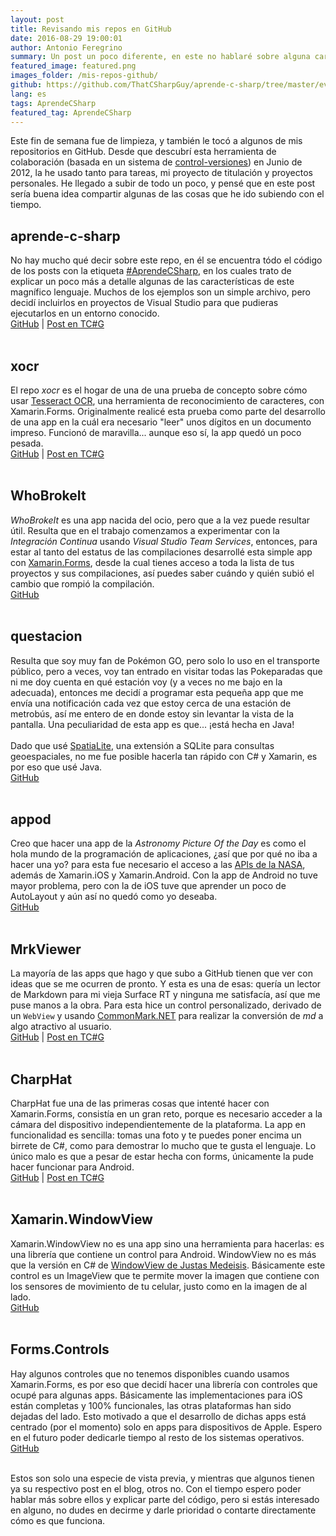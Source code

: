 ```yaml
---
layout: post
title: Revisando mis repos en GitHub
date: 2016-08-29 19:00:01
author: Antonio Feregrino
summary: Un post un poco diferente, en este no hablaré sobre alguna característica de C# o un paquete de NuGet, sino de proyectos, pruebas y aplicaciones en los que lo he usado. Conoce algunas de las cosas que he hecho y subido a GitHub.
featured_image: featured.png
images_folder: /mis-repos-github/
github: https://github.com/ThatCSharpGuy/aprende-c-sharp/tree/master/events
lang: es
tags: AprendeCSharp
featured_tag: AprendeCSharp
---
```



Este fin de semana fue de limpieza, y también le tocó a algunos de mis repositorios en GitHub. Desde que descubrí esta herramienta de colaboración (basada en un sistema de <a href="../../tv/">control-versiones</a>) en Junio de 2012, la he usado tanto para tareas, mi proyecto de titulación y proyectos personales. He llegado a subir de todo un poco, y pensé que en este post sería buena idea compartir algunas de las cosas que he ido subiendo con el tiempo.  

## aprende-c-sharp
<div class="pure-g project">
<div class="pure-u-1 pure-u-md-1-5">
<img src="/images/mis-repos-github__aprende-c-sharp.png" title=""Aprende C#"" />
</div>
<div class="pure-u-1 pure-u-md-4-5">
No hay mucho qué decir sobre este repo, en él se encuentra tódo el código de los posts con la etiqueta <a href="../../tag/AprendeCSharp">#AprendeCSharp</a>, en los cuales trato de explicar un poco más a detalle algunas de las características de este magnífico lenguaje. Muchos de los ejemplos son un simple archivo, pero decidí incluirlos en proyectos de Visual Studio para que pudieras ejecutarlos en un entorno conocido. 
<div class="links">
<a href="https://github.com/ThatCSharpGuy/aprende-c-sharp">GitHub</a> | <a href="../../tag/AprendeCSharp">Post en TC#G</a>
</div>
</div>  
</div>
<br />

## xocr
<div class="pure-g project">
<div class="pure-u-1 pure-u-md-1-5">
<img src="/images/mis-repos-github__xocr.jpg" title=""Xocr"" />
</div>
<div class="pure-u-1 pure-u-md-4-5">
El repo <i>xocr</i> es el hogar de una de una prueba de concepto sobre cómo usar <a href="https://github.com/tesseract-ocr" target="_blank">Tesseract OCR</a>, una herramienta de reconocimiento de caracteres, con Xamarin.Forms. Originalmente realicé esta prueba como parte del desarrollo de una app en la cuál era necesario "leer" unos dígitos en un documento impreso. Funcionó de maravilla... aunque eso sí, la app quedó un poco pesada.
<div class="links">
<a href="https://github.com/ThatCSharpGuy/xocr">GitHub</a> | <a href="../tesseract-ocr-xamarin">Post en TC#G</a>
</div>
</div>  
</div>
<br />

## WhoBrokeIt
<div class="pure-g project">
<div class="pure-u-1 pure-u-md-1-5">
<img src="/images/mis-repos-github__whobrokeit.png" title=""WhoBrokeIt"" />
</div>
<div class="pure-u-1 pure-u-md-4-5">
<i>WhoBrokeIt</i> es una app nacida del ocio, pero que a la vez puede resultar útil. Resulta que en el trabajo comenzamos a experimentar con la <i>Integración Continua</i> usando <i>Visual Studio Team Services</i>, entonces, para estar al tanto del estatus de las compilaciones desarrollé esta simple app con <a href="../../xamarin-forms">Xamarin.Forms</a>, desde la cual tienes acceso a toda la lista de tus proyectos y sus compilaciones, así puedes saber cuándo y quién subió el cambio que rompió la compilación.
<div class="links">
<a href="https://github.com/fferegrino/WhoBrokeIt">GitHub</a>
</div>  
</div>
</div>
<br />

## questacion
<div class="pure-g project">
<div class="pure-u-1 pure-u-md-1-5">
<img src="/images/mis-repos-github__questacion.png" title=""questacion"" />
</div>
<div class="pure-u-1 pure-u-md-4-5">
Resulta que soy muy fan de Pokémon GO, pero solo lo uso en el transporte público, pero a veces, voy tan entrado en visitar todas las Pokeparadas que ni me doy cuenta en qué estación voy (y a veces no me bajo en la adecuada), entonces me decidí a programar esta pequeña app que me envía una notificación cada vez que estoy cerca de una estación de metrobús, así me entero de en donde estoy sin levantar la vista de la pantalla. Una peculiaridad de esta app es que... ¡está hecha en Java!
<br />
<br />
Dado que usé <a href="http://www.gaia-gis.it/gaia-sins/" target="_blank">SpatiaLite</a>, una extensión a SQLite para consultas geoespaciales, no me fue posible hacerla tan rápido con C# y Xamarin, es por eso que usé Java. 
<div class="links">
<a href="https://github.com/fferegrino/questacion">GitHub</a>
</div>  
</div>
</div>
<br />

## appod
<div class="pure-g project">
<div class="pure-u-1 pure-u-md-1-5">
<img src="/images/mis-repos-github__appod.png" title=""appod"" />
</div>
<div class="pure-u-1 pure-u-md-4-5">
Creo que hacer una app de la <i>Astronomy Picture Of the Day</i> es como el hola mundo de la programación de aplicaciones, ¿así que por qué no iba a hacer una yo? para esta fue necesario el acceso a las <a href="https://api.nasa.gov" target="_blank">APIs de la NASA</a>, además de Xamarin.iOS y Xamarin.Android. Con la app de Android no tuve mayor problema, pero con la de iOS tuve que aprender un poco de AutoLayout y aún así no quedó como yo deseaba.
<div class="links">
<a href="https://github.com/fferegrino/appod">GitHub</a>
</div>  
</div>
</div>
<br />

## MrkViewer
<div class="pure-g project">
<div class="pure-u-1 pure-u-md-1-5">
<img src="/images/mis-repos-github__MrkViewer.png" title=""Xocr"" />
</div>
<div class="pure-u-1 pure-u-md-4-5">
La mayoría de las apps que hago y que subo a GitHub tienen que ver con ideas que se me ocurren de pronto. Y esta es una de esas: quería un lector de Markdown para mi vieja Surface RT y ninguna me satisfacía, así que me puse manos a la obra. Para esta hice un control personalizado, derivado de un <code>WebView</code> y usando <a href="https://github.com/Knagis/CommonMark.NET" target="_blank">CommonMark.NET</a> para realizar la conversión de <i>md</i> a algo atractivo al usuario.
<div class="links">
<a href="https://github.com/ThatCSharpGuy/MrkViewer">GitHub</a> | <a href="../markdownview-xamarin-forms-control">Post en TC#G</a>
</div>  
</div>
</div>
<br />

## CharpHat
<div class="pure-g project">
<div class="pure-u-1 pure-u-md-1-5">
<img src="/images/mis-repos-github__CharpHat.png" title=""Xocr"" />
</div>
<div class="pure-u-1 pure-u-md-4-5">
CharpHat fue una de las primeras cosas que intenté hacer con Xamarin.Forms, consistía en un gran reto, porque es necesario acceder a la cámara del dispositivo independientemente de la plataforma. La app en funcionalidad es sencilla: tomas una foto y te puedes poner encima un birrete de C#, como para demostrar lo mucho que te gusta el lenguaje. Lo único malo es que a pesar de estar hecha con forms, únicamente la pude hacer funcionar para Android.
<div class="links">
<a href="https://github.com/fferegrino/CharpHat">GitHub</a> | <a href="../charphat-android">Post en TC#G</a>
</div>  
</div>
</div>
<br />

## Xamarin.WindowView
<div class="pure-g project">
<div class="pure-u-1 pure-u-md-1-5">
<img src="/images/mis-repos-github__windowView.gif" title=""WindowView"" />
</div>
<div class="pure-u-1 pure-u-md-4-5">
Xamarin.WindowView no es una app sino una herramienta para hacerlas: es una librería que contiene un control para Android. WindowView no es más que la versión en C# de <a href="https://github.com/justasm/WindowView" target="_blank">WindowView de Justas Medeisis</a>. Básicamente este control es un ImageView que te permite mover la imagen que contiene con los sensores de movimiento de tu celular, justo como en la imagen de al lado.
<br />
<a href="https://github.com/messier16/Xamarin.WindowView">GitHub</a>
</div>  
</div>
</div>
<br />

## Forms.Controls
<div class="pure-g project">
<div class="pure-u-1 pure-u-md-1-5">
<img src="/images/mis-repos-github__m16.png" title=""Xocr"" />
</div>
<div class="pure-u-1 pure-u-md-4-5">
Hay algunos controles que no tenemos disponibles cuando usamos Xamarin.Forms, es por eso que decidí hacer una librería con controles que ocupé para algunas apps. Básicamente las implementaciones para iOS están completas y 100% funcionales, las otras plataformas han sido dejadas del lado. Esto motivado a que el desarrollo de dichas apps está centrado (por el momento) solo en apps para dispositivos de Apple. Espero en el futuro poder dedicarle tiempo al resto de los sistemas operativos. 
<div class="links">
<a href="https://github.com/messier16/Forms.Controls">GitHub</a>
</div>  
</div>
</div>
<br />

Estos son solo una especie de vista previa, y mientras que algunos tienen ya su respectivo post en el blog, otros no. Con el tiempo espero poder hablar más sobre ellos y explicar parte del código, pero si estás interesado en alguno, no dudes en decirme y darle prioridad o contarte directamente cómo es que funciona.